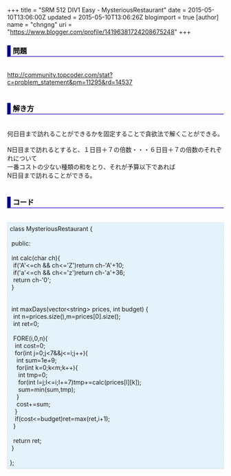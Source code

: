 +++
title = "SRM 512 DIV1 Easy - MysteriousRestaurant"
date = 2015-05-10T13:06:00Z
updated = 2015-05-10T13:06:26Z
blogimport = true 
[author]
	name = "chngng"
	uri = "https://www.blogger.com/profile/14196381724208675248"
+++

<div dir="ltr" style="text-align: left;" trbidi="on"><h3 style="border-bottom: 2px solid slateblue; border-left: 8px solid navy; color: black; padding: 0px 0px 1px 5px;">問題 <br /></h3><br /><a href="http://community.topcoder.com/stat?c=problem_statement&amp;pm=11295&amp;rd=14537" target="_blank">http://community.topcoder.com/stat?c=problem_statement&amp;pm=11295&amp;rd=14537</a><br /><br /><h3 style="border-bottom: 2px solid slateblue; border-left: 8px solid navy; color: black; padding: 0px 0px 1px 5px;">解き方 </h3><br />何日目まで訪れることができるかを固定することで貪欲法で解くことができる。<br /><br />N日目まで訪れるとすると、１日目＋７の倍数・・・６日目＋７の倍数のそれぞれについて<br />一番コストの少ない種類の和をとり、それが予算以下であれば<br />N日目まで訪れることができる。<br /><br /><h3 style="border-bottom: 2px solid slateblue; border-left: 8px solid navy; color: black; padding: 0px 0px 1px 5px;">コード </h3><br /><div style="background-color: #e3f2fb; border: 1px dotted #CCCCCC; padding: 5px;">class MysteriousRestaurant {<br /><br /><span class="Apple-tab-span" style="white-space: pre;"> </span>public:<br /><br /><span class="Apple-tab-span" style="white-space: pre;"> </span>int calc(char ch){<br /><span class="Apple-tab-span" style="white-space: pre;">  </span>if('A'&lt;=ch &amp;&amp; ch&lt;='Z')return ch-'A'+10;<br /><span class="Apple-tab-span" style="white-space: pre;">  </span>if('a'&lt;=ch &amp;&amp; ch&lt;='z')return ch-'a'+36;<br /><span class="Apple-tab-span" style="white-space: pre;">  </span>return ch-'0';<br /><span class="Apple-tab-span" style="white-space: pre;"> </span>}<br /><br /><br /><span class="Apple-tab-span" style="white-space: pre;"> </span>int maxDays(vector&lt;string&gt; prices, int budget) {<br /><span class="Apple-tab-span" style="white-space: pre;">  </span>int n=prices.size(),m=prices[0].size();<br /><span class="Apple-tab-span" style="white-space: pre;">  </span>int ret=0;<br /><br /><span class="Apple-tab-span" style="white-space: pre;">  </span>FORE(i,0,n){<br /><span class="Apple-tab-span" style="white-space: pre;">   </span>int cost=0;<br /><span class="Apple-tab-span" style="white-space: pre;">   </span>for(int j=0;j&lt;7&amp;&amp;j&lt;=i;j++){<br /><span class="Apple-tab-span" style="white-space: pre;">    </span>int sum=1e+9;<br /><span class="Apple-tab-span" style="white-space: pre;">    </span>for(int k=0;k&lt;m;k++){<br /><span class="Apple-tab-span" style="white-space: pre;">     </span>int tmp=0;<br /><span class="Apple-tab-span" style="white-space: pre;">     </span>for(int l=j;l&lt;=i;l+=7)tmp+=calc(prices[l][k]);<br /><span class="Apple-tab-span" style="white-space: pre;">     </span>sum=min(sum,tmp);<br /><span class="Apple-tab-span" style="white-space: pre;">    </span>}<br /><span class="Apple-tab-span" style="white-space: pre;">    </span>cost+=sum;<br /><span class="Apple-tab-span" style="white-space: pre;">   </span>}<br /><span class="Apple-tab-span" style="white-space: pre;">   </span>if(cost&lt;=budget)ret=max(ret,i+1);<br /><span class="Apple-tab-span" style="white-space: pre;">  </span>}<br /><br /><span class="Apple-tab-span" style="white-space: pre;">  </span>return ret;<br /><span class="Apple-tab-span" style="white-space: pre;"> </span>}<br /><br />};</div></div>
